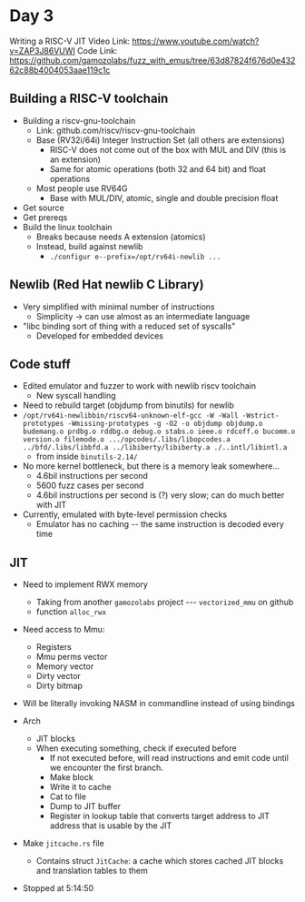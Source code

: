 # Day 3
Writing a RISC-V JIT
Video Link: https://www.youtube.com/watch?v=ZAP3J86VUWI
Code Link: https://github.com/gamozolabs/fuzz_with_emus/tree/63d87824f676d0e43262c88b4004053aae119c1c

## Building a RISC-V toolchain
* Building a riscv-gnu-toolchain
  * Link: github.com/riscv/riscv-gnu-toolchain
  * Base (RV32i/64i) Integer Instruction Set (all others are extensions)
    * RISC-V does not come out of the box with MUL and DIV (this is an extension)
    * Same for atomic operations (both 32 and 64 bit) and float operations
  * Most people use RV64G
    * Base with MUL/DIV, atomic, single and double precision float
* Get source
* Get prereqs
* Build the linux toolchain
  * Breaks because needs A extension (atomics)
  * Instead, build against newlib
    * `./configur e--prefix=/opt/rv64i-newlib ...`

## Newlib (Red Hat newlib C Library)
* Very simplified with minimal number of instructions
  * Simplicity -> can use almost as an intermediate language
* "libc binding sort of thing with a reduced set of syscalls"
  * Developed for embedded devices


## Code stuff
* Edited emulator and fuzzer to work with newlib riscv toolchain
  * New syscall handling
* Need to rebuild target (objdump from binutils) for newlib
* `/opt/rv64i-newlibbin/riscv64-unknown-elf-gcc -W -Wall -Wstrict-prototypes -Wmissing-prototypes -g -O2 -o objdump objdump.o budemang.o prdbg.o rddbg.o debug.o stabs.o ieee.o rdcoff.o bucomm.o version.o filemode.o .../opcodes/.libs/libopcodes.a ../bfd/.libs/libbfd.a ../libiberty/libiberty.a ./..intl/libintl.a`
  * from inside `binutils-2.14/`
* No more kernel bottleneck, but there is a memory leak somewhere...
  * 4.6bil instructions per second
  * 5600 fuzz cases per second
  * 4.6bil instructions per second is (?) very slow; can do much better with JIT
* Currently, emulated with byte-level permission checks
  * Emulator has no caching -- the same instruction is decoded every time

## JIT
* Need to implement RWX memory
  * Taking from another `gamozolabs` project --- `vectorized_mmu` on github
  * function `alloc_rwx`
* Need access to Mmu: 
  * Registers
  * Mmu perms vector
  * Memory vector
  * Dirty vector
  * Dirty bitmap
* Will be literally invoking NASM in commandline instead of using bindings
* Arch
  * JIT blocks
  * When executing something, check if executed before
    * If not executed before, will read instructions and emit code until we encounter the
      first branch.
    * Make block
    * Write it to cache
    * Cat to file
    * Dump to JIT buffer
    * Register in lookup table that converts target address to JIT address that is usable by the JIT
* Make `jitcache.rs` file
  * Contains struct `JitCache`: a cache which stores cached JIT blocks and translation tables to them

* Stopped at 5:14:50